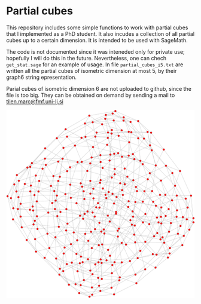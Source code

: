 # Partial cubes
This repository includes some simple functions to work with partial cubes that I implemented as a PhD student. It also incudes a collection of all partial cubes up to a certain dimension. It is intended to be used with SageMath.

The code is not documented since it was inteneded only for private use; hopefully I will do this in the future.
Nevertheless, one can chech `get_stat.sage` for an example of usage. In file `partial_cubes_i5.txt` are written
all the partial cubes of isometric dimension at most 5, by their graph6 string epresentation.

Parial cubes of isometric dimension 6 are not uploaded to github, since the file is too big. They can be obtained on demand by sending a mail to tilen.marc@fmf.uni-lj.si

![A partial cube](tracy_hall_graph.png)
